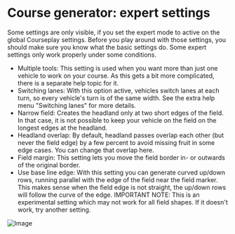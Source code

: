 # Course generator: expert settings


Some settings are only visible, if you set the expert mode to active on the global Courseplay settings.
Before you play around with those settings, you should make sure you know what the basic settings do.
Some expert settings only work properly under some conditions.

- Multiple tools: This setting is used when you want more than just one vehicle to work on your course. As this gets a bit more complicated, there is a separate help topic for it.
- Switching lanes: With this option active, vehicles switch lanes at each turn, so every vehicle's turn is of the same width. See the extra help menu "Switching lanes" for more details.
- Narrow field: Creates the headland only at two short edges of the field. In that case, it is not possible to keep your vehicle on the field on the longest edges at the headland.
- Headland overlap: By default, headland passes overlap each other (but never the field edge) by a few percent to avoid missing fruit in some edge cases. You can change that overlap here.
- Field margin: This setting lets you move the field border in- or outwards of the original border.
- Use base line edge: With this setting you can generate curved up/down rows, running parallel with the edge of the field near the field marker. This makes sense when the field edge is not straight, the up/down rows will follow the curve of the edge.
IMPORTANT NOTE: This is an experimental setting which may not work for all field shapes. If it doesn't work, try another setting.


![Image](assets/imagesbaseedge_0_0_1020_545.png)

